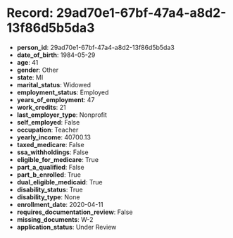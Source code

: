 # Record: 29ad70e1-67bf-47a4-a8d2-13f86d5b5da3

- **person_id**: 29ad70e1-67bf-47a4-a8d2-13f86d5b5da3
- **date_of_birth**: 1984-05-29
- **age**: 41
- **gender**: Other
- **state**: MI
- **marital_status**: Widowed
- **employment_status**: Employed
- **years_of_employment**: 47
- **work_credits**: 21
- **last_employer_type**: Nonprofit
- **self_employed**: False
- **occupation**: Teacher
- **yearly_income**: 40700.13
- **taxed_medicare**: False
- **ssa_withholdings**: False
- **eligible_for_medicare**: True
- **part_a_qualified**: False
- **part_b_enrolled**: True
- **dual_eligible_medicaid**: True
- **disability_status**: True
- **disability_type**: None
- **enrollment_date**: 2020-04-11
- **requires_documentation_review**: False
- **missing_documents**: W-2
- **application_status**: Under Review